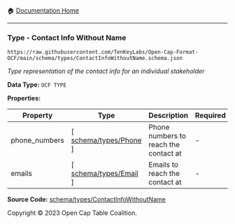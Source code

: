 :house: [Documentation Home](../../../README.md)

---

### Type - Contact Info Without Name

`https://raw.githubusercontent.com/TenKeyLabs/Open-Cap-Format-OCF/main/schema/types/ContactInfoWithoutName.schema.json`

_Type representation of the contact info for an individual stakeholder_

**Data Type:** `OCF TYPE`

**Properties:**

| Property      | Type                                 | Description                           | Required |
| ------------- | ------------------------------------ | ------------------------------------- | -------- |
| phone_numbers | [ [schema/types/Phone](./Phone.md) ] | Phone numbers to reach the contact at | -        |
| emails        | [ [schema/types/Email](./Email.md) ] | Emails to reach the contact at        | -        |

**Source Code:** [schema/types/ContactInfoWithoutName](../../../../schema/types/ContactInfoWithoutName.schema.json)

Copyright © 2023 Open Cap Table Coalition.
